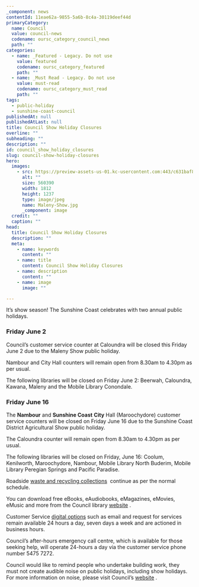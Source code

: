 ```yaml
---
_component: news
contentId: 11eae62a-9855-5a6b-8c4a-30119deef44d
primaryCategory:
  name: Council
  value: council-news
  codename: oursc_category_council_news
  path: ""
categories:
  - name: _Featured - Legacy. Do not use
    value: featured
    codename: oursc_category_featured
    path: ""
  - name: _Must Read - Legacy. Do not use
    value: must-read
    codename: oursc_category_must_read
    path: ""
tags:
  - public-holiday
  - sunshine-coast-council
publishedAt: null
publishedAtLast: null
title: Council Show Holiday Closures
overline: ""
subheading: ""
description: ""
id: council_show_holiday_closures
slug: council-show-holiday-closures
hero:
  images:
    - src: https://preview-assets-us-01.kc-usercontent.com:443/c631baf8-1b46-001f-580c-d0001b68b4a8/1e208bd9-375a-47d5-a233-fb64e55975d8/Maleny-Show.jpg
      alt: ""
      size: 560390
      width: 1812
      height: 1237
      type: image/jpeg
      name: Maleny-Show.jpg
      _component: image
  credit: ""
  caption: ""
head:
  title: Council Show Holiday Closures
  description: ""
  meta:
    - name: keywords
      content: ""
    - name: title
      content: Council Show Holiday Closures
    - name: description
      content: ""
    - name: image
      image: ""

---
```

It’s show season! The Sunshine Coast celebrates with two annual public holidays.

### Friday June 2

Council’s customer service counter at Caloundra will be closed this Friday June 2 due to the Maleny Show public holiday.

Nambour and City Hall counters will remain open from 8.30am to 4.30pm as per usual.

The following libraries will be closed on Friday June 2: Beerwah, Caloundra, Kawana, Maleny and the Mobile Library Conondale.

### Friday June 16

The **Nambour** and **Sunshine Coast** **City** Hall (Maroochydore) customer service counters will be closed on Friday June 16 due to the Sunshine Coast District Agricultural Show public holiday.

The Caloundra counter will remain open from 8.30am to 4.30pm as per usual.

The following libraries will be closed on Friday, June 16: Coolum, Kenilworth, Maroochydore, Nambour, Mobile Library North Buderim, Mobile Library Peregian Springs and Pacific Paradise.

Roadside [waste and recycling collections](https://www.sunshinecoast.qld.gov.au/Living-and-Community/Waste-and-Recycling/Bin-collection-days?utm_source=Corporate&utm_campaign=HolidayBinCollection&utm_medium=Spotlight)
 continue as per the normal schedule.

You can download free eBooks, eAudiobooks, eMagazines, eMovies, eMusic and more from the Council library [website](https://library.sunshinecoast.qld.gov.au/)
.

Customer Service [digital options](https://www.sunshinecoast.qld.gov.au/council/contact-council/contact-us)
&#x20;such as email and request for services remain available 24 hours a day, seven days a week and are actioned in business hours.

Council’s after-hours emergency call centre, which is available for those seeking help, will operate 24-hours a day via the customer service phone number 5475 7272.

Council would like to remind people who undertake building work, they must not create audible noise on public holidays, including show holidays. For more information on noise, please visit Council’s [website](https://www.sunshinecoast.qld.gov.au/Environment/Environmental-nuisances-and-pollution/Noise-nuisances)
.
